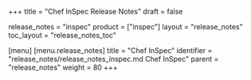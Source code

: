 +++
title = "Chef InSpec Release Notes"
draft = false

release_notes = "inspec"
product = ["inspec"]
layout = "release_notes"
toc_layout = "release_notes_toc"

[menu]
  [menu.release_notes]
    title = "Chef InSpec"
    identifier = "release_notes/release_notes_inspec.md Chef InSpec"
    parent = "release_notes"
    weight = 80
+++